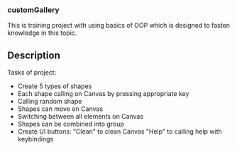 ### customGallery
This is training project with using basics of OOP which is designed to fasten knowledge in this topic.<br>

## Description

Tasks of project:

 * Create 5 types of shapes
 * Each shape calling on Canvas by pressing appropriate key
 * Calling random shape
 * Shapes can move on Canvas
 * Switching between all elements on Canvas
 * Shapes can be combined into group
 * Create UI buttons:
   "Clean" to clean Canvas
   "Help" to calling help with keybindings
